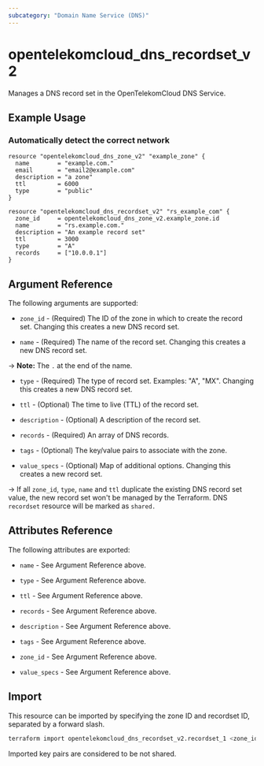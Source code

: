 ```yaml
---
subcategory: "Domain Name Service (DNS)"
---
```


# opentelekomcloud_dns_recordset_v2

Manages a DNS record set in the OpenTelekomCloud DNS Service.

## Example Usage

### Automatically detect the correct network

```hcl
resource "opentelekomcloud_dns_zone_v2" "example_zone" {
  name        = "example.com."
  email       = "email2@example.com"
  description = "a zone"
  ttl         = 6000
  type        = "public"
}

resource "opentelekomcloud_dns_recordset_v2" "rs_example_com" {
  zone_id     = opentelekomcloud_dns_zone_v2.example_zone.id
  name        = "rs.example.com."
  description = "An example record set"
  ttl         = 3000
  type        = "A"
  records     = ["10.0.0.1"]
}
```

## Argument Reference

The following arguments are supported:

* `zone_id` - (Required) The ID of the zone in which to create the record set.
  Changing this creates a new DNS  record set.

* `name` - (Required) The name of the record set. Changing this creates a new DNS  record set.

-> **Note:** The `.` at the end of the name.

* `type` - (Required) The type of record set. Examples: "A", "MX".
  Changing this creates a new DNS  record set.

* `ttl` - (Optional) The time to live (TTL) of the record set.

* `description` - (Optional) A description of the  record set.

* `records` - (Required) An array of DNS records.

* `tags` - (Optional) The key/value pairs to associate with the zone.

* `value_specs` - (Optional) Map of additional options. Changing this creates a
  new record set.

->
If all `zone_id`, `type`, `name` and `ttl` duplicate the existing DNS record set value,
the new record set won't be managed by the Terraform.
DNS `recordset` resource will be marked as `shared.`

## Attributes Reference

The following attributes are exported:

* `name` - See Argument Reference above.

* `type` - See Argument Reference above.

* `ttl` - See Argument Reference above.

* `records` - See Argument Reference above.

* `description` - See Argument Reference above.

* `tags` - See Argument Reference above.

* `zone_id` - See Argument Reference above.

* `value_specs` - See Argument Reference above.

## Import

This resource can be imported by specifying the zone ID and recordset ID,
separated by a forward slash.

```sh
terraform import opentelekomcloud_dns_recordset_v2.recordset_1 <zone_id>/<recordset_id>
```

Imported key pairs are considered to be not shared.
